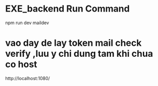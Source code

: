 # EXE_backend Run Command
npm run dev
maildev
# vao day de lay token mail check verify ,luu y chi dung tam khi chua co host
http://localhost:1080/